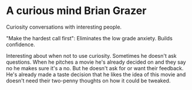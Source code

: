 ﻿# A curious mind Brian Grazer

Curiosity conversations with interesting people.

"Make the hardest call first": Eliminates the low grade anxiety. Builds confidence.

Interesting about when not to use curiosity. Sometimes he doesn't ask questions. When he pitches a movie he's already decided on and they say no he makes sure it's a no.  But he doesn't ask for or want their feedback. He's already made a taste decision that he likes the idea of this movie and doesn't need their two-penny thoughts on how it could be tweaked.
